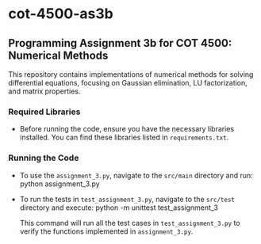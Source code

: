 # cot-4500-as3b

## Programming Assignment 3b for COT 4500: Numerical Methods

This repository contains implementations of numerical methods for solving differential equations, focusing on Gaussian elimination, LU factorization, and matrix properties.

### Required Libraries
- Before running the code, ensure you have the necessary libraries installed. You can find these libraries listed in `requirements.txt`.

### Running the Code
- To use the `assignment_3.py`, navigate to the `src/main` directory and run:
    python assignment_3.py
    

- To run the tests in `test_assignment_3.py`, navigate to the `src/test` directory and execute:
    python -m unittest test_assignment_3
    
    This command will run all the test cases in `test_assignment_3.py` to verify the functions implemented in `assignment_3.py`.
